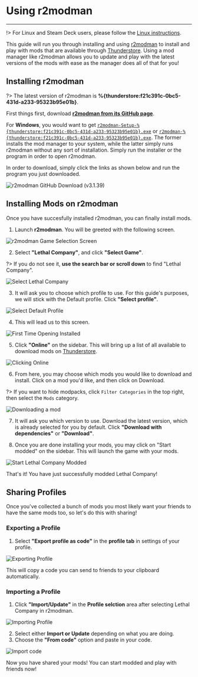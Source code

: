 # Using r2modman
---

!> For Linux and Steam Deck users, please follow the [Linux instructions](installing-r2modman-linux).

This guide will run you through installing and using [r2modman](https://github.com/ebkr/r2modmanPlus/releases/latest/) to install and play with mods that are available through [Thunderstore](https://thunderstore.io/c/lethal-company/). Using a mod manager like r2modman allows you to update and play with the latest versions of the mods with ease as the manager does all of that for you!

## Installing r2modman

?> The latest version of r2modman is **%{thunderstore:f21c391c-0bc5-431d-a233-95323b95e01b}**.

First things first, download [**r2modman from its GitHub page**](https://github.com/ebkr/r2modmanPlus/releases/latest/).

For **Windows**, you would want to get [`r2modman-Setup-%{thunderstore:f21c391c-0bc5-431d-a233-95323b95e01b}.exe`](https://github.com/ebkr/r2modmanPlus/releases/download/v%{thunderstore:f21c391c-0bc5-431d-a233-95323b95e01b:raw}/r2modman-Setup-%{thunderstore:f21c391c-0bc5-431d-a233-95323b95e01b:raw}.exe) or [`r2modman-%{thunderstore:f21c391c-0bc5-431d-a233-95323b95e01b}.exe`](https://github.com/ebkr/r2modmanPlus/releases/download/v%{thunderstore:f21c391c-0bc5-431d-a233-95323b95e01b:raw}/r2modman-%{thunderstore:f21c391c-0bc5-431d-a233-95323b95e01b:raw}.exe). The former installs the mod manager to your system, while the latter simply runs r2modman without any sort of installation. Simply run the installer or the program in order to open r2modman.

In order to download, simply click the links as shown below and run the program you just downloaded.

![r2modman GitHub Download (v3.1.39)](../docs/files/r2modman-install/r2modmandownload.png)

## Installing Mods on r2modman

Once you have succesfully installed r2modman, you can finally install mods.

1. Launch **r2modman**. You will be greeted with the following screen.

![r2modman Game Selection Screen](../docs/files/r2modman-install/gameselection.png)

2. Select **"Lethal Company"**, and click **"Select Game"**.

?> If you do not see it, **use the search bar or scroll down** to find "Lethal Company".

![Select Lethal Company](../docs/files/r2modman-install/selectlc.png)

3. It will ask you to choose which profile to use. For this guide's purposes, we will stick with the Default profile. Click **"Select profile"**.

![Select Default Profile](../docs/files/r2modman-install/profileselect.png)

4. This will lead us to this screen.

![First Time Opening Installed](../docs/files/r2modman-install/firsttimeinstall.png)

5. Click **"Online"** on the sidebar. This will bring up a list of all available to download mods on [Thunderstore](https://thunderstore.io/c/lethal-company/).

![Clicking Online](../docs/files/r2modman-install/selectonline.png)

6. From here, you may choose which mods you would like to download and install. Click on a mod you'd like, and then click on Download.

?> If you want to hide modpacks, click `Filter Categories` in the top right, then select the `Mods` category.

![Downloading a mod](../docs/files/r2modman-install/download.png)

7. It will ask you which version to use. Download the latest version, which is already selected for you by default. Click **"Download with dependencies"** or **"Download"**.

8. Once you are done installing your mods, you may click on "Start modded" on the sidebar. This will launch the game with your mods.

![Start Lethal Company Modded](../docs/files/r2modman-install/startmodded.png)

That's it! You have just successfully modded Lethal Company!

## Sharing Profiles

Once you've collected a bunch of mods you most likely want your friends to have the same mods too, so let's do this with sharing!

### Exporting a Profile

1. Select **"Export profile as code"** in the **profile tab** in settings of your profile.

![Exporting Profile](../docs/files/r2modman-install/exportprofilecode.png)

This will copy a code you can send to friends to your clipboard automatically.

### Importing a Profile

1. Click **"Import/Update"** in the **Profile selction** area after selecting Lethal Company in r2modman.

![Importing Profile](../docs/files/r2modman-install/importprofile.png)

2. Select either **Import or Update** depending on what you are doing.
3. Choose the **"From code"** option and paste in your code.

![Import code](../docs/files/r2modman-install/importfromcode.png)

Now you have shared your mods! You can start modded and play with friends now!
